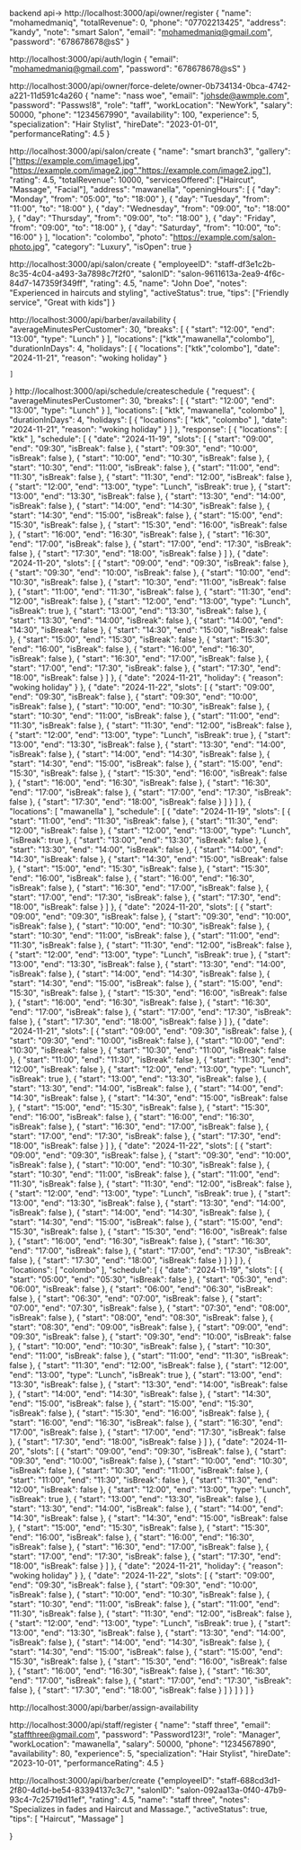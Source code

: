 backend api->
 http://localhost:3000/api/owner/register
 {
  "name": "mohamedmaniq",
  "totalRevenue": 0,
  "phone": "07702213425",
  "address": "kandy",
  "note": "smart Salon",
  "email": "mohamedmaniq@gmail.com",
  "password": "678678678@sS"
}


http://localhost:3000/api/auth/login
{
   "email": "mohamedmaniq@gmail.com",
  "password": "678678678@sS"
}

http://localhost:3000/api/owner/force-delete/owner-0b734134-0bca-4742-a221-11d591c4a260
{
  "name": "nass woe",
  "email": "johsde@awmple.com",
  "password": "Passws!8",
  "role": "taff",
  "workLocation": "NewYork",
  "salary": 50000,
  "phone": "1234567990",
  "availability": 100,
  "experience": 5,
  "specialization": "Hair Stylist",
  "hireDate": "2023-01-01",
  "performanceRating": 4.5
}

http://localhost:3000/api/salon/create
{
    "name": "smart branch3",
    "gallery": ["https://example.com/image1.jpg", "https://example.com/image2.jpg","https://example.com/image2.jpg"],
    "rating": 4.5,
    "totalRevenue": 10000,
    "servicesOffered": ["Haircut", "Massage", "Facial"],
    "address": "mawanella",
    "openingHours": [
        { "day": "Monday", "from": "05:00", "to": "18:00" },
        { "day": "Tuesday", "from": "11:00", "to": "18:00" },
        { "day": "Wednesday", "from": "09:00", "to": "18:00" },
        { "day": "Thursday", "from": "09:00", "to": "18:00" },
        { "day": "Friday", "from": "09:00", "to": "18:00" },
        { "day": "Saturday", "from": "10:00", "to": "16:00" }
    ],
    "location": "colombo",
    "photo": "https://example.com/salon-photo.jpg",
    "category": "Luxury",
    "isOpen": true
}

http://localhost:3000/api/salon/create
{
  "employeeID": "staff-df3e1c2b-8c35-4c04-a493-3a7898c7f2f0",
  "salonID": "salon-9611613a-2ea9-4f6c-84d7-147359f349ff",
  "rating": 4.5,
  "name": "John Doe",
  "notes": "Experienced in haircuts and styling",
  "activeStatus": true,
  "tips": ["Friendly service", "Great with kids"]
}


http://localhost:3000/api/barber/availability
{
    "averageMinutesPerCustomer": 30,
    "breaks": [
        { "start": "12:00", "end": "13:00", "type": "Lunch" }
    ],
    "locations": ["ktk","mawanella","colombo"],
    "durationInDays": 4,
    "holidays": [
        {
            "locations": ["ktk","colombo"],
            "date": "2024-11-21",
            "reason": "woking holiday"
        }
        
    ]
}
http://localhost:3000/api/schedule/createschedule
{
    "request": {
        "averageMinutesPerCustomer": 30,
        "breaks": [
            {
                "start": "12:00",
                "end": "13:00",
                "type": "Lunch"
            }
        ],
        "locations": [
            "ktk",
            "mawanella",
            "colombo"
        ],
        "durationInDays": 4,
        "holidays": [
            {
                "locations": [
                    "ktk",
                    "colombo"
                ],
                "date": "2024-11-21",
                "reason": "woking holiday"
            }
        ]
    },
    "response": [
        {
            "locations": [
                "ktk"
            ],
            "schedule": [
                {
                    "date": "2024-11-19",
                    "slots": [
                        {
                            "start": "09:00",
                            "end": "09:30",
                            "isBreak": false
                        },
                        {
                            "start": "09:30",
                            "end": "10:00",
                            "isBreak": false
                        },
                        {
                            "start": "10:00",
                            "end": "10:30",
                            "isBreak": false
                        },
                        {
                            "start": "10:30",
                            "end": "11:00",
                            "isBreak": false
                        },
                        {
                            "start": "11:00",
                            "end": "11:30",
                            "isBreak": false
                        },
                        {
                            "start": "11:30",
                            "end": "12:00",
                            "isBreak": false
                        },
                        {
                            "start": "12:00",
                            "end": "13:00",
                            "type": "Lunch",
                            "isBreak": true
                        },
                        {
                            "start": "13:00",
                            "end": "13:30",
                            "isBreak": false
                        },
                        {
                            "start": "13:30",
                            "end": "14:00",
                            "isBreak": false
                        },
                        {
                            "start": "14:00",
                            "end": "14:30",
                            "isBreak": false
                        },
                        {
                            "start": "14:30",
                            "end": "15:00",
                            "isBreak": false
                        },
                        {
                            "start": "15:00",
                            "end": "15:30",
                            "isBreak": false
                        },
                        {
                            "start": "15:30",
                            "end": "16:00",
                            "isBreak": false
                        },
                        {
                            "start": "16:00",
                            "end": "16:30",
                            "isBreak": false
                        },
                        {
                            "start": "16:30",
                            "end": "17:00",
                            "isBreak": false
                        },
                        {
                            "start": "17:00",
                            "end": "17:30",
                            "isBreak": false
                        },
                        {
                            "start": "17:30",
                            "end": "18:00",
                            "isBreak": false
                        }
                    ]
                },
                {
                    "date": "2024-11-20",
                    "slots": [
                        {
                            "start": "09:00",
                            "end": "09:30",
                            "isBreak": false
                        },
                        {
                            "start": "09:30",
                            "end": "10:00",
                            "isBreak": false
                        },
                        {
                            "start": "10:00",
                            "end": "10:30",
                            "isBreak": false
                        },
                        {
                            "start": "10:30",
                            "end": "11:00",
                            "isBreak": false
                        },
                        {
                            "start": "11:00",
                            "end": "11:30",
                            "isBreak": false
                        },
                        {
                            "start": "11:30",
                            "end": "12:00",
                            "isBreak": false
                        },
                        {
                            "start": "12:00",
                            "end": "13:00",
                            "type": "Lunch",
                            "isBreak": true
                        },
                        {
                            "start": "13:00",
                            "end": "13:30",
                            "isBreak": false
                        },
                        {
                            "start": "13:30",
                            "end": "14:00",
                            "isBreak": false
                        },
                        {
                            "start": "14:00",
                            "end": "14:30",
                            "isBreak": false
                        },
                        {
                            "start": "14:30",
                            "end": "15:00",
                            "isBreak": false
                        },
                        {
                            "start": "15:00",
                            "end": "15:30",
                            "isBreak": false
                        },
                        {
                            "start": "15:30",
                            "end": "16:00",
                            "isBreak": false
                        },
                        {
                            "start": "16:00",
                            "end": "16:30",
                            "isBreak": false
                        },
                        {
                            "start": "16:30",
                            "end": "17:00",
                            "isBreak": false
                        },
                        {
                            "start": "17:00",
                            "end": "17:30",
                            "isBreak": false
                        },
                        {
                            "start": "17:30",
                            "end": "18:00",
                            "isBreak": false
                        }
                    ]
                },
                {
                    "date": "2024-11-21",
                    "holiday": {
                        "reason": "woking holiday"
                    }
                },
                {
                    "date": "2024-11-22",
                    "slots": [
                        {
                            "start": "09:00",
                            "end": "09:30",
                            "isBreak": false
                        },
                        {
                            "start": "09:30",
                            "end": "10:00",
                            "isBreak": false
                        },
                        {
                            "start": "10:00",
                            "end": "10:30",
                            "isBreak": false
                        },
                        {
                            "start": "10:30",
                            "end": "11:00",
                            "isBreak": false
                        },
                        {
                            "start": "11:00",
                            "end": "11:30",
                            "isBreak": false
                        },
                        {
                            "start": "11:30",
                            "end": "12:00",
                            "isBreak": false
                        },
                        {
                            "start": "12:00",
                            "end": "13:00",
                            "type": "Lunch",
                            "isBreak": true
                        },
                        {
                            "start": "13:00",
                            "end": "13:30",
                            "isBreak": false
                        },
                        {
                            "start": "13:30",
                            "end": "14:00",
                            "isBreak": false
                        },
                        {
                            "start": "14:00",
                            "end": "14:30",
                            "isBreak": false
                        },
                        {
                            "start": "14:30",
                            "end": "15:00",
                            "isBreak": false
                        },
                        {
                            "start": "15:00",
                            "end": "15:30",
                            "isBreak": false
                        },
                        {
                            "start": "15:30",
                            "end": "16:00",
                            "isBreak": false
                        },
                        {
                            "start": "16:00",
                            "end": "16:30",
                            "isBreak": false
                        },
                        {
                            "start": "16:30",
                            "end": "17:00",
                            "isBreak": false
                        },
                        {
                            "start": "17:00",
                            "end": "17:30",
                            "isBreak": false
                        },
                        {
                            "start": "17:30",
                            "end": "18:00",
                            "isBreak": false
                        }
                    ]
                }
            ]
        },
        {
            "locations": [
                "mawanella"
            ],
            "schedule": [
                {
                    "date": "2024-11-19",
                    "slots": [
                        {
                            "start": "11:00",
                            "end": "11:30",
                            "isBreak": false
                        },
                        {
                            "start": "11:30",
                            "end": "12:00",
                            "isBreak": false
                        },
                        {
                            "start": "12:00",
                            "end": "13:00",
                            "type": "Lunch",
                            "isBreak": true
                        },
                        {
                            "start": "13:00",
                            "end": "13:30",
                            "isBreak": false
                        },
                        {
                            "start": "13:30",
                            "end": "14:00",
                            "isBreak": false
                        },
                        {
                            "start": "14:00",
                            "end": "14:30",
                            "isBreak": false
                        },
                        {
                            "start": "14:30",
                            "end": "15:00",
                            "isBreak": false
                        },
                        {
                            "start": "15:00",
                            "end": "15:30",
                            "isBreak": false
                        },
                        {
                            "start": "15:30",
                            "end": "16:00",
                            "isBreak": false
                        },
                        {
                            "start": "16:00",
                            "end": "16:30",
                            "isBreak": false
                        },
                        {
                            "start": "16:30",
                            "end": "17:00",
                            "isBreak": false
                        },
                        {
                            "start": "17:00",
                            "end": "17:30",
                            "isBreak": false
                        },
                        {
                            "start": "17:30",
                            "end": "18:00",
                            "isBreak": false
                        }
                    ]
                },
                {
                    "date": "2024-11-20",
                    "slots": [
                        {
                            "start": "09:00",
                            "end": "09:30",
                            "isBreak": false
                        },
                        {
                            "start": "09:30",
                            "end": "10:00",
                            "isBreak": false
                        },
                        {
                            "start": "10:00",
                            "end": "10:30",
                            "isBreak": false
                        },
                        {
                            "start": "10:30",
                            "end": "11:00",
                            "isBreak": false
                        },
                        {
                            "start": "11:00",
                            "end": "11:30",
                            "isBreak": false
                        },
                        {
                            "start": "11:30",
                            "end": "12:00",
                            "isBreak": false
                        },
                        {
                            "start": "12:00",
                            "end": "13:00",
                            "type": "Lunch",
                            "isBreak": true
                        },
                        {
                            "start": "13:00",
                            "end": "13:30",
                            "isBreak": false
                        },
                        {
                            "start": "13:30",
                            "end": "14:00",
                            "isBreak": false
                        },
                        {
                            "start": "14:00",
                            "end": "14:30",
                            "isBreak": false
                        },
                        {
                            "start": "14:30",
                            "end": "15:00",
                            "isBreak": false
                        },
                        {
                            "start": "15:00",
                            "end": "15:30",
                            "isBreak": false
                        },
                        {
                            "start": "15:30",
                            "end": "16:00",
                            "isBreak": false
                        },
                        {
                            "start": "16:00",
                            "end": "16:30",
                            "isBreak": false
                        },
                        {
                            "start": "16:30",
                            "end": "17:00",
                            "isBreak": false
                        },
                        {
                            "start": "17:00",
                            "end": "17:30",
                            "isBreak": false
                        },
                        {
                            "start": "17:30",
                            "end": "18:00",
                            "isBreak": false
                        }
                    ]
                },
                {
                    "date": "2024-11-21",
                    "slots": [
                        {
                            "start": "09:00",
                            "end": "09:30",
                            "isBreak": false
                        },
                        {
                            "start": "09:30",
                            "end": "10:00",
                            "isBreak": false
                        },
                        {
                            "start": "10:00",
                            "end": "10:30",
                            "isBreak": false
                        },
                        {
                            "start": "10:30",
                            "end": "11:00",
                            "isBreak": false
                        },
                        {
                            "start": "11:00",
                            "end": "11:30",
                            "isBreak": false
                        },
                        {
                            "start": "11:30",
                            "end": "12:00",
                            "isBreak": false
                        },
                        {
                            "start": "12:00",
                            "end": "13:00",
                            "type": "Lunch",
                            "isBreak": true
                        },
                        {
                            "start": "13:00",
                            "end": "13:30",
                            "isBreak": false
                        },
                        {
                            "start": "13:30",
                            "end": "14:00",
                            "isBreak": false
                        },
                        {
                            "start": "14:00",
                            "end": "14:30",
                            "isBreak": false
                        },
                        {
                            "start": "14:30",
                            "end": "15:00",
                            "isBreak": false
                        },
                        {
                            "start": "15:00",
                            "end": "15:30",
                            "isBreak": false
                        },
                        {
                            "start": "15:30",
                            "end": "16:00",
                            "isBreak": false
                        },
                        {
                            "start": "16:00",
                            "end": "16:30",
                            "isBreak": false
                        },
                        {
                            "start": "16:30",
                            "end": "17:00",
                            "isBreak": false
                        },
                        {
                            "start": "17:00",
                            "end": "17:30",
                            "isBreak": false
                        },
                        {
                            "start": "17:30",
                            "end": "18:00",
                            "isBreak": false
                        }
                    ]
                },
                {
                    "date": "2024-11-22",
                    "slots": [
                        {
                            "start": "09:00",
                            "end": "09:30",
                            "isBreak": false
                        },
                        {
                            "start": "09:30",
                            "end": "10:00",
                            "isBreak": false
                        },
                        {
                            "start": "10:00",
                            "end": "10:30",
                            "isBreak": false
                        },
                        {
                            "start": "10:30",
                            "end": "11:00",
                            "isBreak": false
                        },
                        {
                            "start": "11:00",
                            "end": "11:30",
                            "isBreak": false
                        },
                        {
                            "start": "11:30",
                            "end": "12:00",
                            "isBreak": false
                        },
                        {
                            "start": "12:00",
                            "end": "13:00",
                            "type": "Lunch",
                            "isBreak": true
                        },
                        {
                            "start": "13:00",
                            "end": "13:30",
                            "isBreak": false
                        },
                        {
                            "start": "13:30",
                            "end": "14:00",
                            "isBreak": false
                        },
                        {
                            "start": "14:00",
                            "end": "14:30",
                            "isBreak": false
                        },
                        {
                            "start": "14:30",
                            "end": "15:00",
                            "isBreak": false
                        },
                        {
                            "start": "15:00",
                            "end": "15:30",
                            "isBreak": false
                        },
                        {
                            "start": "15:30",
                            "end": "16:00",
                            "isBreak": false
                        },
                        {
                            "start": "16:00",
                            "end": "16:30",
                            "isBreak": false
                        },
                        {
                            "start": "16:30",
                            "end": "17:00",
                            "isBreak": false
                        },
                        {
                            "start": "17:00",
                            "end": "17:30",
                            "isBreak": false
                        },
                        {
                            "start": "17:30",
                            "end": "18:00",
                            "isBreak": false
                        }
                    ]
                }
            ]
        },
        {
            "locations": [
                "colombo"
            ],
            "schedule": [
                {
                    "date": "2024-11-19",
                    "slots": [
                        {
                            "start": "05:00",
                            "end": "05:30",
                            "isBreak": false
                        },
                        {
                            "start": "05:30",
                            "end": "06:00",
                            "isBreak": false
                        },
                        {
                            "start": "06:00",
                            "end": "06:30",
                            "isBreak": false
                        },
                        {
                            "start": "06:30",
                            "end": "07:00",
                            "isBreak": false
                        },
                        {
                            "start": "07:00",
                            "end": "07:30",
                            "isBreak": false
                        },
                        {
                            "start": "07:30",
                            "end": "08:00",
                            "isBreak": false
                        },
                        {
                            "start": "08:00",
                            "end": "08:30",
                            "isBreak": false
                        },
                        {
                            "start": "08:30",
                            "end": "09:00",
                            "isBreak": false
                        },
                        {
                            "start": "09:00",
                            "end": "09:30",
                            "isBreak": false
                        },
                        {
                            "start": "09:30",
                            "end": "10:00",
                            "isBreak": false
                        },
                        {
                            "start": "10:00",
                            "end": "10:30",
                            "isBreak": false
                        },
                        {
                            "start": "10:30",
                            "end": "11:00",
                            "isBreak": false
                        },
                        {
                            "start": "11:00",
                            "end": "11:30",
                            "isBreak": false
                        },
                        {
                            "start": "11:30",
                            "end": "12:00",
                            "isBreak": false
                        },
                        {
                            "start": "12:00",
                            "end": "13:00",
                            "type": "Lunch",
                            "isBreak": true
                        },
                        {
                            "start": "13:00",
                            "end": "13:30",
                            "isBreak": false
                        },
                        {
                            "start": "13:30",
                            "end": "14:00",
                            "isBreak": false
                        },
                        {
                            "start": "14:00",
                            "end": "14:30",
                            "isBreak": false
                        },
                        {
                            "start": "14:30",
                            "end": "15:00",
                            "isBreak": false
                        },
                        {
                            "start": "15:00",
                            "end": "15:30",
                            "isBreak": false
                        },
                        {
                            "start": "15:30",
                            "end": "16:00",
                            "isBreak": false
                        },
                        {
                            "start": "16:00",
                            "end": "16:30",
                            "isBreak": false
                        },
                        {
                            "start": "16:30",
                            "end": "17:00",
                            "isBreak": false
                        },
                        {
                            "start": "17:00",
                            "end": "17:30",
                            "isBreak": false
                        },
                        {
                            "start": "17:30",
                            "end": "18:00",
                            "isBreak": false
                        }
                    ]
                },
                {
                    "date": "2024-11-20",
                    "slots": [
                        {
                            "start": "09:00",
                            "end": "09:30",
                            "isBreak": false
                        },
                        {
                            "start": "09:30",
                            "end": "10:00",
                            "isBreak": false
                        },
                        {
                            "start": "10:00",
                            "end": "10:30",
                            "isBreak": false
                        },
                        {
                            "start": "10:30",
                            "end": "11:00",
                            "isBreak": false
                        },
                        {
                            "start": "11:00",
                            "end": "11:30",
                            "isBreak": false
                        },
                        {
                            "start": "11:30",
                            "end": "12:00",
                            "isBreak": false
                        },
                        {
                            "start": "12:00",
                            "end": "13:00",
                            "type": "Lunch",
                            "isBreak": true
                        },
                        {
                            "start": "13:00",
                            "end": "13:30",
                            "isBreak": false
                        },
                        {
                            "start": "13:30",
                            "end": "14:00",
                            "isBreak": false
                        },
                        {
                            "start": "14:00",
                            "end": "14:30",
                            "isBreak": false
                        },
                        {
                            "start": "14:30",
                            "end": "15:00",
                            "isBreak": false
                        },
                        {
                            "start": "15:00",
                            "end": "15:30",
                            "isBreak": false
                        },
                        {
                            "start": "15:30",
                            "end": "16:00",
                            "isBreak": false
                        },
                        {
                            "start": "16:00",
                            "end": "16:30",
                            "isBreak": false
                        },
                        {
                            "start": "16:30",
                            "end": "17:00",
                            "isBreak": false
                        },
                        {
                            "start": "17:00",
                            "end": "17:30",
                            "isBreak": false
                        },
                        {
                            "start": "17:30",
                            "end": "18:00",
                            "isBreak": false
                        }
                    ]
                },
                {
                    "date": "2024-11-21",
                    "holiday": {
                        "reason": "woking holiday"
                    }
                },
                {
                    "date": "2024-11-22",
                    "slots": [
                        {
                            "start": "09:00",
                            "end": "09:30",
                            "isBreak": false
                        },
                        {
                            "start": "09:30",
                            "end": "10:00",
                            "isBreak": false
                        },
                        {
                            "start": "10:00",
                            "end": "10:30",
                            "isBreak": false
                        },
                        {
                            "start": "10:30",
                            "end": "11:00",
                            "isBreak": false
                        },
                        {
                            "start": "11:00",
                            "end": "11:30",
                            "isBreak": false
                        },
                        {
                            "start": "11:30",
                            "end": "12:00",
                            "isBreak": false
                        },
                        {
                            "start": "12:00",
                            "end": "13:00",
                            "type": "Lunch",
                            "isBreak": true
                        },
                        {
                            "start": "13:00",
                            "end": "13:30",
                            "isBreak": false
                        },
                        {
                            "start": "13:30",
                            "end": "14:00",
                            "isBreak": false
                        },
                        {
                            "start": "14:00",
                            "end": "14:30",
                            "isBreak": false
                        },
                        {
                            "start": "14:30",
                            "end": "15:00",
                            "isBreak": false
                        },
                        {
                            "start": "15:00",
                            "end": "15:30",
                            "isBreak": false
                        },
                        {
                            "start": "15:30",
                            "end": "16:00",
                            "isBreak": false
                        },
                        {
                            "start": "16:00",
                            "end": "16:30",
                            "isBreak": false
                        },
                        {
                            "start": "16:30",
                            "end": "17:00",
                            "isBreak": false
                        },
                        {
                            "start": "17:00",
                            "end": "17:30",
                            "isBreak": false
                        },
                        {
                            "start": "17:30",
                            "end": "18:00",
                            "isBreak": false
                        }
                    ]
                }
            ]
        }
    ]
}

http://localhost:3000/api/barber/assign-availability

http://localhost:3000/api/staff/register
{
  "name": "staff three",
  "email": "staffthree@gmail.com",
  "password": "Password123!",
  "role": "Manager",
  "workLocation": "mawanella",
  "salary": 50000,
  "phone": "1234567890",
  "availability": 80,
  "experience": 5,
  "specialization": "Hair Stylist",
  "hireDate": "2023-10-01",
  "performanceRating": 4.5
}

http://localhost:3000/api/barber/create
 {"employeeID": "staff-688cd3d1-2f80-4d1d-be54-83394137c3c7",
  "salonID": "salon-092aa13a-0f40-47b9-93c4-7c25719d11ef",
  "rating": 4.5,
  "name": "staff three",
  "notes": "Specializes in fades and Haircut and Massage.",
  "activeStatus": true,
  "tips": [
    "Haircut",
    "Massage"
  ]

 }


 